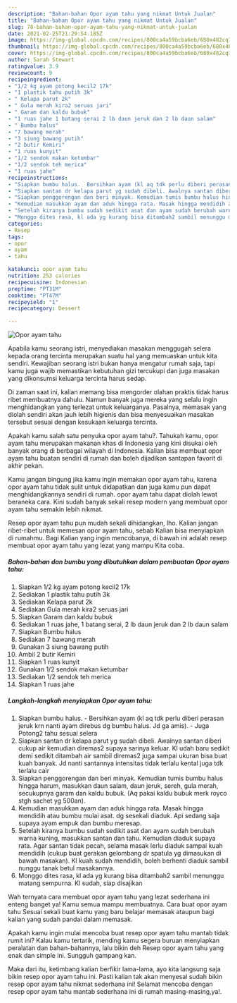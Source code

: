 ```yaml
---
description: "Bahan-bahan Opor ayam tahu yang nikmat Untuk Jualan"
title: "Bahan-bahan Opor ayam tahu yang nikmat Untuk Jualan"
slug: 78-bahan-bahan-opor-ayam-tahu-yang-nikmat-untuk-jualan
date: 2021-02-25T21:29:54.185Z
image: https://img-global.cpcdn.com/recipes/800ca4a59bcba6eb/680x482cq70/opor-ayam-tahu-foto-resep-utama.jpg
thumbnail: https://img-global.cpcdn.com/recipes/800ca4a59bcba6eb/680x482cq70/opor-ayam-tahu-foto-resep-utama.jpg
cover: https://img-global.cpcdn.com/recipes/800ca4a59bcba6eb/680x482cq70/opor-ayam-tahu-foto-resep-utama.jpg
author: Sarah Stewart
ratingvalue: 3.9
reviewcount: 9
recipeingredient:
- "1/2 kg ayam potong kecil2 17k"
- "1 plastik tahu putih 3k"
- " Kelapa parut 2k"
- " Gula merah kira2 seruas jari"
- " Garam dan kaldu bubuk"
- "1 ruas jahe 1 batang serai 2 lb daun jeruk dan 2 lb daun salam"
- " Bumbu halus"
- "7 bawang merah"
- "3 siung bawang putih"
- "2 butir Kemiri"
- "1 ruas kunyit"
- "1/2 sendok makan ketumbar"
- "1/2 sendok teh merica"
- "1 ruas jahe"
recipeinstructions:
- "Siapkan bumbu halus.  Bersihkan ayam (kl aq tdk perlu diberi perasan jeruk krn nanti ayam direbus dg bumbu halus. Jd ga amis).  Juga Potong2 tahu sesuai selera"
- "Siapkan santan dr kelapa parut yg sudah dibeli. Awalnya santan diberi cukup air kemudian diremas2 supaya sarinya keluar. Kl udah baru sedikit demi sedikit ditambah air sambil diremas2 juga sampai ukuran bisa buat kuah banyak. Jd nanti santannya intensitas tidak terlalu kental juga tdk terlalu cair"
- "Siapkan penggorengan dan beri minyak. Kemudian tumis bumbu halus hingga harum, masukkan daun salam, daun jeruk, sereh, gula merah, secukupnya garam dan kaldu bubuk. (Aq pakai kaldu bubuk merk royco stgh sachet yg 500an)."
- "Kemudian masukkan ayam dan aduk hingga rata. Masak hingga mendidih atau bumbu mulai asat. dg sesekali diaduk. Api sedang saja supaya ayam empuk dan bumbu meresap."
- "Setelah kiranya bumbu sudah sedikit asat dan ayam sudah berubah warna kuning, masukkan santan dan tahu. Kemudian diaduk supaya rata. Agar santan tidak pecah, selama masak lerlu diaduk sampai kuah mendidih (cukup buat gerakan gelombang dr spatula yg dimasukan di bawah masakan). Kl kuah sudah mendidih, boleh berhenti diaduk sambil nunggu tanak betul masakannya."
- "Monggo dites rasa, kl ada yg kurang bisa ditambah2 sambil menunggu matang sempurna. Kl sudah, siap disajikan"
categories:
- Resep
tags:
- opor
- ayam
- tahu

katakunci: opor ayam tahu 
nutrition: 253 calories
recipecuisine: Indonesian
preptime: "PT31M"
cooktime: "PT47M"
recipeyield: "1"
recipecategory: Dessert

---
```



![Opor ayam tahu](https://img-global.cpcdn.com/recipes/800ca4a59bcba6eb/680x482cq70/opor-ayam-tahu-foto-resep-utama.jpg)

Apabila kamu seorang istri, menyediakan masakan menggugah selera kepada orang tercinta merupakan suatu hal yang memuaskan untuk kita sendiri. Kewajiban seorang istri bukan hanya mengatur rumah saja, tapi kamu juga wajib memastikan kebutuhan gizi tercukupi dan juga masakan yang dikonsumsi keluarga tercinta harus sedap.

Di zaman  saat ini, kalian memang bisa mengorder olahan praktis tidak harus ribet membuatnya dahulu. Namun banyak juga mereka yang selalu ingin menghidangkan yang terlezat untuk keluarganya. Pasalnya, memasak yang diolah sendiri akan jauh lebih higienis dan bisa menyesuaikan masakan tersebut sesuai dengan kesukaan keluarga tercinta. 



Apakah kamu salah satu penyuka opor ayam tahu?. Tahukah kamu, opor ayam tahu merupakan makanan khas di Indonesia yang kini disukai oleh banyak orang di berbagai wilayah di Indonesia. Kalian bisa membuat opor ayam tahu buatan sendiri di rumah dan boleh dijadikan santapan favorit di akhir pekan.

Kamu jangan bingung jika kamu ingin memakan opor ayam tahu, karena opor ayam tahu tidak sulit untuk didapatkan dan juga kamu pun dapat menghidangkannya sendiri di rumah. opor ayam tahu dapat diolah lewat beraneka cara. Kini sudah banyak sekali resep modern yang membuat opor ayam tahu semakin lebih nikmat.

Resep opor ayam tahu pun mudah sekali dihidangkan, lho. Kalian jangan ribet-ribet untuk memesan opor ayam tahu, sebab Kalian bisa menyiapkan di rumahmu. Bagi Kalian yang ingin mencobanya, di bawah ini adalah resep membuat opor ayam tahu yang lezat yang mampu Kita coba.

<!--inarticleads1-->

##### Bahan-bahan dan bumbu yang dibutuhkan dalam pembuatan Opor ayam tahu:

1. Siapkan 1/2 kg ayam potong kecil2 17k
1. Sediakan 1 plastik tahu putih 3k
1. Sediakan  Kelapa parut 2k
1. Sediakan  Gula merah kira2 seruas jari
1. Siapkan  Garam dan kaldu bubuk
1. Sediakan 1 ruas jahe, 1 batang serai, 2 lb daun jeruk dan 2 lb daun salam
1. Siapkan  Bumbu halus
1. Sediakan 7 bawang merah
1. Gunakan 3 siung bawang putih
1. Ambil 2 butir Kemiri
1. Siapkan 1 ruas kunyit
1. Gunakan 1/2 sendok makan ketumbar
1. Sediakan 1/2 sendok teh merica
1. Siapkan 1 ruas jahe




<!--inarticleads2-->

##### Langkah-langkah menyiapkan Opor ayam tahu:

1. Siapkan bumbu halus.  - Bersihkan ayam (kl aq tdk perlu diberi perasan jeruk krn nanti ayam direbus dg bumbu halus. Jd ga amis).  - Juga Potong2 tahu sesuai selera
1. Siapkan santan dr kelapa parut yg sudah dibeli. Awalnya santan diberi cukup air kemudian diremas2 supaya sarinya keluar. Kl udah baru sedikit demi sedikit ditambah air sambil diremas2 juga sampai ukuran bisa buat kuah banyak. Jd nanti santannya intensitas tidak terlalu kental juga tdk terlalu cair
1. Siapkan penggorengan dan beri minyak. Kemudian tumis bumbu halus hingga harum, masukkan daun salam, daun jeruk, sereh, gula merah, secukupnya garam dan kaldu bubuk. (Aq pakai kaldu bubuk merk royco stgh sachet yg 500an).
1. Kemudian masukkan ayam dan aduk hingga rata. Masak hingga mendidih atau bumbu mulai asat. dg sesekali diaduk. Api sedang saja supaya ayam empuk dan bumbu meresap.
1. Setelah kiranya bumbu sudah sedikit asat dan ayam sudah berubah warna kuning, masukkan santan dan tahu. Kemudian diaduk supaya rata. Agar santan tidak pecah, selama masak lerlu diaduk sampai kuah mendidih (cukup buat gerakan gelombang dr spatula yg dimasukan di bawah masakan). Kl kuah sudah mendidih, boleh berhenti diaduk sambil nunggu tanak betul masakannya.
1. Monggo dites rasa, kl ada yg kurang bisa ditambah2 sambil menunggu matang sempurna. Kl sudah, siap disajikan




Wah ternyata cara membuat opor ayam tahu yang lezat sederhana ini enteng banget ya! Kamu semua mampu membuatnya. Cara buat opor ayam tahu Sesuai sekali buat kamu yang baru belajar memasak ataupun bagi kalian yang sudah pandai dalam memasak.

Apakah kamu ingin mulai mencoba buat resep opor ayam tahu mantab tidak rumit ini? Kalau kamu tertarik, mending kamu segera buruan menyiapkan peralatan dan bahan-bahannya, lalu bikin deh Resep opor ayam tahu yang enak dan simple ini. Sungguh gampang kan. 

Maka dari itu, ketimbang kalian berfikir lama-lama, ayo kita langsung saja bikin resep opor ayam tahu ini. Pasti kalian tak akan menyesal sudah bikin resep opor ayam tahu nikmat sederhana ini! Selamat mencoba dengan resep opor ayam tahu mantab sederhana ini di rumah masing-masing,ya!.

